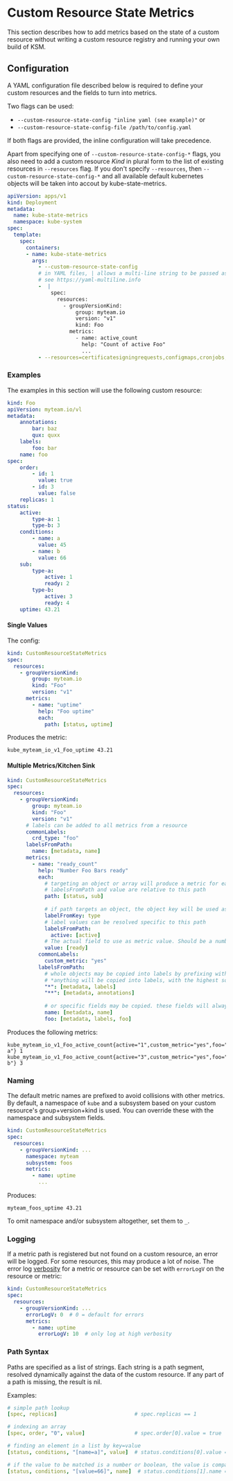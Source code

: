 # Custom Resource State Metrics

This section describes how to add metrics based on the state of a custom resource without writing a custom resource 
registry and running your own build of KSM.

## Configuration

A YAML configuration file described below is required to define your custom resources and the fields to turn into metrics.

Two flags can be used:

 * `--custom-resource-state-config "inline yaml (see example)"` or
 * `--custom-resource-state-config-file /path/to/config.yaml`

If both flags are provided, the inline configuration will take precedence.

Apart from specifying one of `--custom-resource-state-config-*` flags, you also need to add a custom resource *Kind* in plural form to the list of existing resources in `--resources` flag. If you don't specify `--resources`, then `--custom-resource-state-config-*` and all available default kubernetes objects will be taken into accout by kube-state-metrics.

```yaml
apiVersion: apps/v1
kind: Deployment
metadata:
  name: kube-state-metrics
  namespace: kube-system
spec:
  template:
    spec:
      containers:
      - name: kube-state-metrics
        args:
          - --custom-resource-state-config
          # in YAML files, | allows a multi-line string to be passed as a flag value
          # see https://yaml-multiline.info
          -  |
              spec:
                resources:
                  - groupVersionKind:
                      group: myteam.io
                      version: "v1"
                      kind: Foo
                    metrics:
                      - name: active_count
                        help: "Count of active Foo"
                        ...
          - --resources=certificatesigningrequests,configmaps,cronjobs,daemonsets,deployments,endpoints,foos,horizontalpodautoscalers,ingresses,jobs,limitranges,mutatingwebhookconfigurations,namespaces,networkpolicies,nodes,persistentvolumeclaims,persistentvolumes,poddisruptionbudgets,pods,replicasets,replicationcontrollers,resourcequotas,secrets,services,statefulsets,storageclasses,validatingwebhookconfigurations,volumeattachments,verticalpodautoscalers
```

### Examples

The examples in this section will use the following custom resource:

```yaml
kind: Foo
apiVersion: myteam.io/vl
metadata:
    annotations:
        bar: baz
        qux: quxx
    labels:
        foo: bar
    name: foo
spec:
    order:
        - id: 1
          value: true
        - id: 3
          value: false
    replicas: 1
status:
    active:
        type-a: 1
        type-b: 3
    conditions:
        - name: a
          value: 45
        - name: b
          value: 66
    sub:
        type-a:
            active: 1
            ready: 2
        type-b:
            active: 3
            ready: 4
    uptime: 43.21
```

#### Single Values

The config:

```yaml
kind: CustomResourceStateMetrics
spec:
  resources:
    - groupVersionKind:
        group: myteam.io
        kind: "Foo"
        version: "v1"
      metrics:
        - name: "uptime"
          help: "Foo uptime"
          each:
            path: [status, uptime]
```

Produces the metric:

```prometheus
kube_myteam_io_v1_Foo_uptime 43.21
```

#### Multiple Metrics/Kitchen Sink

```yaml
kind: CustomResourceStateMetrics
spec:
  resources:
    - groupVersionKind:
        group: myteam.io
        kind: "Foo"
        version: "v1"
      # labels can be added to all metrics from a resource
      commonLabels:
        crd_type: "foo"
      labelsFromPath:
        name: [metadata, name]
      metrics:
        - name: "ready_count"
          help: "Number Foo Bars ready"
          each:
            # targeting an object or array will produce a metric for each element
            # labelsFromPath and value are relative to this path
            path: [status, sub]
            
            # if path targets an object, the object key will be used as label value
            labelFromKey: type
            # label values can be resolved specific to this path 
            labelsFromPath:
              active: [active]
            # The actual field to use as metric value. Should be a number.
            value: [ready]
          commonLabels:
            custom_metric: "yes"
          labelsFromPath:
            # whole objects may be copied into labels by prefixing with "*"
            # *anything will be copied into labels, with the highest sorted * strings first
            "*": [metadata, labels]
            "**": [metadata, annotations]
            
            # or specific fields may be copied. these fields will always override values from *s
            name: [metadata, name]
            foo: [metadata, labels, foo]
```

Produces the following metrics:

```prometheus
kube_myteam_io_v1_Foo_active_count{active="1",custom_metric="yes",foo="bar",name="foo",bar="baz",qux="quxx",type="type-a"} 1
kube_myteam_io_v1_Foo_active_count{active="3",custom_metric="yes",foo="bar",name="foo",bar="baz",qux="quxx",type="type-b"} 3
```

### Naming

The default metric names are prefixed to avoid collisions with other metrics.
By default, a namespace of `kube` and a subsystem based on your custom resource's group+version+kind is used.
You can override these with the namespace and subsystem fields.

```yaml
kind: CustomResourceStateMetrics
spec:
  resources:
    - groupVersionKind: ...
      namespace: myteam
      subsystem: foos
      metrics:
        - name: uptime
          ...
```

Produces:
```prometheus
myteam_foos_uptime 43.21
```

To omit namespace and/or subsystem altogether, set them to `_`.

### Logging

If a metric path is registered but not found on a custom resource, an error will be logged. For some resources,
this may produce a lot of noise. The error log [verbosity][vlog] for a metric or resource can be set with `errorLogV` on
the resource or metric:

```yaml
kind: CustomResourceStateMetrics
spec:
  resources:
    - groupVersionKind: ...
      errorLogV: 0  # 0 = default for errors
      metrics:
        - name: uptime
          errorLogV: 10  # only log at high verbosity
```

[vlog]: https://github.com/go-logr/logr#why-v-levels

### Path Syntax

Paths are specified as a list of strings. Each string is a path segment, resolved dynamically against the data of the custom resource.
If any part of a path is missing, the result is nil.

Examples:

```yaml
# simple path lookup
[spec, replicas]                         # spec.replicas == 1

# indexing an array
[spec, order, "0", value]                # spec.order[0].value = true

# finding an element in a list by key=value  
[status, conditions, "[name=a]", value]  # status.conditions[0].value = 45

# if the value to be matched is a number or boolean, the value is compared as a number or boolean  
[status, conditions, "[value=66]", name]  # status.conditions[1].name = "b"
```

